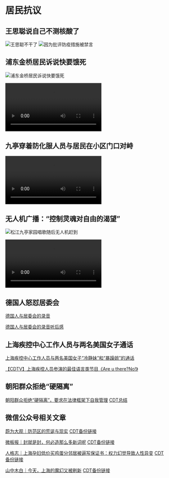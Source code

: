# 居民抗议

## 王思聪说自己不测核酸了

![王思聪不干了](王思聪不干了.JPG)
![因为批评防疫措施被禁言](思聪被禁言.JPG)

## 浦东金桥居民诉说快要饿死

![浦东金桥居民诉说快要饿死](浦东金桥居民诉说快要饿死.PNG)

<video src="浦东金桥再不解决真的要饿死了.mp4"></video>

## 九亭穿着防化服人员与居民在小区门口对峙

<video src="九亭.mp4"></video>

## 无人机广播：“控制灵魂对自由的渴望”

![松江九亭家园唱歌随后无人机赶到](松江九亭家园唱歌随后无人机赶到.PNG)

<video src="无人机.控制灵魂对自由的渴望.mp4"></video>

## 德国人怒怼居委会

[德国人与居委会的录音](德国人与居委会的录音.mp4)

[德国人与居委会的录音听后感](德国人与居委会的录音听后感.md)

## 上海疾控中心工作人员与两名美国女子通话

[上海疾控中心工作人员与两名美国女子“冷静妹”和“暴躁姐”的通话](https://www.youtube.com/watch?v=mJyQD43wkoM)

[【CDTV】上海疾控人员参演的最佳语言类节目《Are u there?No!》](https://chinadigitaltimes.net/chinese/681182.html)

## 朝阳群众拒绝“硬隔离”

[朝阳群众拒绝“硬隔离”，要求在法律框架下自我管理](https://www.youtube.com/watch?v=Mvdl8KLFqII) [CDT总结](https://chinadigitaltimes.net/chinese/681254.html)

## 微信公众号相关文章

[蔚为大观｜防范区的荒诞与现实](https://mp.weixin.qq.com/s/JFvSF2XCm34U89qIc9TRkA) [CDT备份链接](https://chinadigitaltimes.net/chinese/680679.html)

[微板报｜封就是封，何必造那么多新词呢](https://mp.weixin.qq.com/s/gmcDqYOxJfeXvASg4Q6jzA) [CDT备份链接](https://chinadigitaltimes.net/chinese/679789.html)

[人格志｜上海孕妇低价买鸡蛋分邻居被逼写保证书：权力幻觉导致人性异变](https://mp.weixin.qq.com/s/tg53xSinCoyrGTlmMVg59w) [CDT备份链接](https://chinadigitaltimes.net/chinese/681092.html)

[山中木白｜今天，上海的魔幻又被刷新](https://mp.weixin.qq.com/s/e21T_ShuB2uktYjXvU-FtQ) [CDT备份链接](https://chinadigitaltimes.net/chinese/680952.html)
